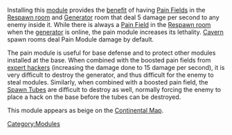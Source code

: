 Installing this [module](modules.md) provides the
[benefit](module_benefit.md) of having [Pain
Fields](Pain_Field.md) in the [Respawn
room](Respawn_room.md) and [Generator](Generator.md)
room that deal 5 damage per second to any enemy inside it. While there
is always a [Pain Field](Pain_Field.md) in the [Respawn
room](Respawn_room.md) when the
[generator](generator.md) is online, the pain module increases
its lethality. [Cavern](Cavern.md) spawn rooms deal Pain Module
damage by default.

The pain module is useful for base defense and to protect other modules
installed at the base. When combined with the boosted pain fields from
[expert hackers](Expert_Hacking.md) (increasing the damage done
to 15 damage per second), it is very difficult to destroy the generator,
and thus difficult for the enemy to steal modules. Similarly, when
combined with a boosted pain field, the [Spawn
Tubes](Spawn_Tube.md) are difficult to destroy as well, normally
forcing the enemy to place a hack on the base before the tubes can be
destroyed.

This module appears as beige on the [Continental
Map](Continental_Map.md).

[Category:Modules](Category:Modules.md)
